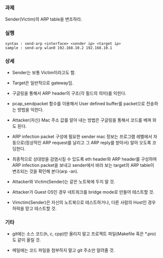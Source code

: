 ### 과제
Sender(Victim)의 ARP table을 변조하라.

### 실행
```
syntax : send-arp <interface> <sender ip> <target ip>
sample : send-arp wlan0 192.168.10.2 192.168.10.1
```

### 상세
* Sender는 보통 Victim이라고도 함.

* Target은 일반적으로 gateway임.

* 구글링을 통해서 ARP header의 구조(각 필드의 의미)를 익힌다.

* pcap_sendpacket 함수를 이용해서 User defined buffer를 packet으로 전송하는 방법을 익힌다.

* Attacker(자신) Mac 주소 값를 알아 내는 방법은 구글링을 통해서 코드를 베껴 와도 된다.

* ARP infection packet 구성에 필요한 sender mac 정보는 프로그램 레벨에서 자동으로(정상적인 ARP request를 날리고 그 ARP reply를 받아서) 알아 오도록 코딩한다.

* 최종적으로 상대방을 감염시킬 수 있도록 eth header와 ARP header를 구성하여 ARP infection packet을 보내고 sender에서 바라 보는 target의 ARP table이 변조되는 것을 확인해 본다(arp -an).

* Attacker와 Victim(Sender)는 같은 노트북에 두지 말 것.

* Attacker가 Guest OS인 경우 네트워크를 bridge mode로 만들어 테스트할 것.

* Vimctim(Sender)은 자신의 노트북으로 테스트하거나, 다른 사람의 Host인 경우 허락을 맏고 테스트할 것.


### 기타
* git에는 소스 코드(h, c, cpp)만 올리지 말고 프로젝트 파일(Makefile 혹은 *.pro)도 같이 올릴 것.

* 메일에는 코드 파일을 첨부하지 말고 git 주소만 알려줄 것.
